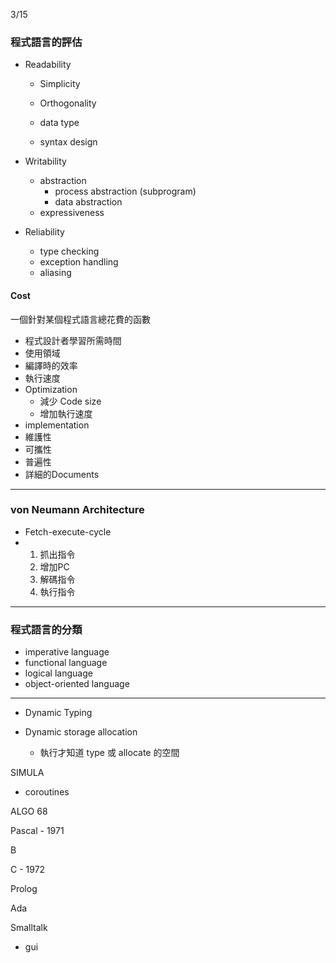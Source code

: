 3/15

### 程式語言的評估

* Readability

  * Simplicity

  * Orthogonality

  * data type

  * syntax design

* Writability

  * abstraction
    * process abstraction \(subprogram\)
    * data abstraction
  * expressiveness

* Reliability

  * type checking
  * exception handling
  * aliasing

#### Cost

一個針對某個程式語言總花費的函數

* 程式設計者學習所需時間
* 使用領域
* 編譯時的效率
* 執行速度
* Optimization
  * 減少 Code size
  * 增加執行速度
* implementation
* 維護性
* 可攜性
* 普遍性
* 詳細的Documents

---

### von Neumann Architecture

* Fetch-execute-cycle
* 1. 抓出指令
  2. 增加PC
  3. 解碼指令
  4. 執行指令

---

### 程式語言的分類

* imperative language
* functional language
* logical language
* object-oriented language

---

* Dynamic Typing

* Dynamic storage allocation

  * 執行才知道 type 或 allocate 的空間

SIMULA

* coroutines

ALGO 68

Pascal - 1971

B

C - 1972

Prolog

Ada

Smalltalk

* gui



